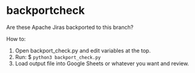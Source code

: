 # backportcheck
Are these Apache Jiras backported to this branch?

How to:
1. Open backport_check.py and edit variables at the top.
2. Run: $ `python3 backport_check.py`
3. Load output file into Google Sheets or whatever you want and review.
